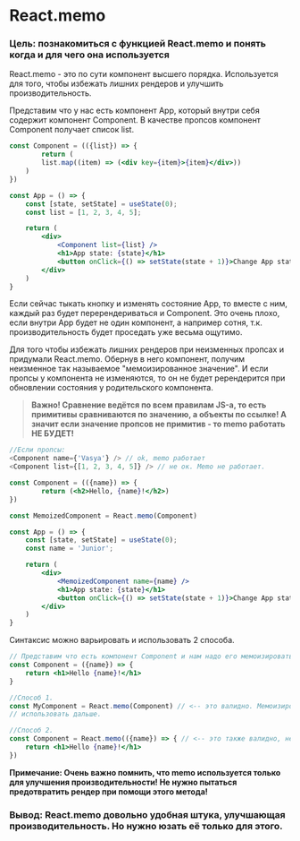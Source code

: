 # React.memo

### Цель: познакомиться с функцией React.memo и понять когда и для чего она используется

React.memo - это по сути компонент высшего порядка. Используется для того, чтобы избежать лишних рендеров и улучшить
производительность.

Представим что у нас есть компонент App, который внутри себя содержит компонент Component. В качестве пропсов компонент 
Component получает список list.

```jsx
const Component = (({list}) => {
        return (
        list.map((item) => (<div key={item}>{item}</div>))
    )
})

const App = () => {
    const [state, setState] = useState(0);
    const list = [1, 2, 3, 4, 5];

    return (
        <div>
            <Component list={list} />
            <h1>App state: {state}</h1>
            <button onClick={() => setState(state + 1)}>Change App state</button>
        </div>
    )
}
```

Если сейчас тыкать кнопку и изменять состояние App, то вместе с ним, каждый раз будет перерендериваться и Component.
Это очень плохо, если внутри App будет не один компонент, а например сотня, т.к. производительность будет проседать уже 
весьма ощутимо.

Для того чтобы избежать лишних рендеров при неизменных пропсах и придумали React.memo. Обернув в него компонент,
получим неизменное так называемое "мемоизированное значение". И если пропсы у компонента не изменяются, то
он не будет ререндерится при обновлении состояния у родительского компонента.

>**Важно! Сравнение ведётся по всем правилам JS-а, то есть примитивы сравниваются по значению, а объекты по ссылке! 
> А значит если значение пропсов не примитив - то memo работать НЕ БУДЕТ!**
 ```js
//Если пропсы:
<Component name={'Vasya'} /> // ok, memo работает
<Component list={[1, 2, 3, 4, 5]} /> // не ок. Memo не работает.
```

```jsx
const Component = (({name}) => {
        return (<h2>Hello, {name}!</h2>)
})

const MemoizedComponent = React.memo(Component)

const App = () => {
    const [state, setState] = useState(0);
    const name = 'Junior';

    return (
        <div>
            <MemoizedComponent name={name} />
            <h1>App state: {state}</h1>
            <button onClick={() => setState(state + 1)}>Change App state</button>
        </div>
    )
}
```

Синтаксис можно варьировать и использовать 2 способа.

```jsx
// Представим что есть компонент Component и нам надо его мемоизировать. 
const Component = ({name}) => {
    return <h1>Hello {name}!</h1>
}

//Способ 1.
const MyComponent = React.memo(Component) // <-- это валидно. Мемоизированный компонент - MyComponent будем 
// использовать дальше.

//Способ 2.
const Component = React.memo(({name}) => { // <-- это также валидно, не создаётся новый комопонент.
    return <h1>Hello {name}!</h1>
})
```

**Примечание: Очень важно помнить, что memo используется только для улучшения производительности!
Не нужно пытаться предотвратить рендер при помощи этого метода!**

### Вывод: React.memo довольно удобная штука, улучшающая производительность. Но нужно юзать её только для этого.